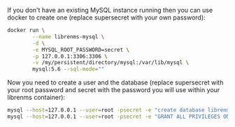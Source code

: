 If you don't have an existing MySQL instance running then you can use docker to create one (replace supersecret with your own password):

```bash
docker run \
        --name librenms-mysql \
        -d \
        -e MYSQL_ROOT_PASSWORD=secret \
        -p 127.0.0.1:3306:3306 \
        -v /my/persistent/directory/mysql:/var/lib/mysql \
        mysql:5.6 --sql-mode=""
```

Now you need to create a user and the database (replace supersecret with your root password and secret with the password you will use within your librenms container):

```bash
mysql --host=127.0.0.1 --user=root -psecret -e "create database librenms;"
mysql --host=127.0.0.1 --user=root -psecret -e "GRANT ALL PRIVILEGES ON librenms.* TO 'librenms'@'%' IDENTIFIED BY 'secret';"
```
